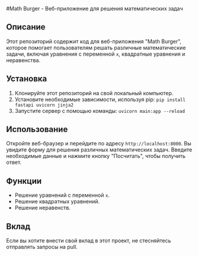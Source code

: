 #Math Burger - Веб-приложение для решения математических задач

## Описание
Этот репозиторий содержит код для веб-приложения "Math Burger", которое помогает пользователям решать различные математические задачи, включая уравнения с переменной `x`, квадратные уравнения и неравенства.

## Установка
1. Клонируйте этот репозиторий на свой локальный компьютер.
2. Установите необходимые зависимости, используя pip: `pip install fastapi uvicorn jinja2`
3. Запустите сервер с помощью команды: `uvicorn main:app --reload`

## Использование
Откройте веб-браузер и перейдите по адресу `http://localhost:8000`. Вы увидите форму для решения различных математических задач. Введите необходимые данные и нажмите кнопку "Посчитать", чтобы получить ответ.

## Функции
- Решение уравнений с переменной `x`.
- Решение квадратных уравнений.
- Решение неравенств.

## Вклад
Если вы хотите внести свой вклад в этот проект, не стесняйтесь отправлять запросы на pull.
